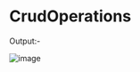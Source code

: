 # CrudOperations
Output:- 

![image](https://github.com/user-attachments/assets/2385cf01-0e4c-4900-aa43-a6b6ade5f3cf)
